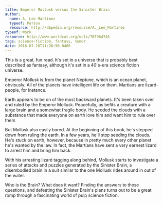 ```yaml
---
title: Emperor Mollusk versus the Sinister Brain
author:
  name: A. Lee Martinez
  typeof: Person
  resource: http://dbpedia.org/resource/A._Lee_Martinez
typeof: Work
resource: http://www.worldcat.org/oclc/707964746
tags: science-fiction, fantasy, humor
date: 2016-07-28T11:28:50-0400
---
```


This is a great, <span property="e:genre" resource="etag:humor">fun</span> read. It's set in a universe that is probably best described as <span property="e:genre" resource="etag:fantasy">fantasy</span>, although it's set in a 40's-era <span property="e:genre" resource="etag:science-fiction">science fiction</span> universe.

<!--more-->

Emperor Mollusk is from the planet Neptune, which is an ocean planet, obviously. All of the planets have intelligent life on them. Martians are lizard-people, for instance.

Earth appears to be on of the most backward planets. It's been taken over and ruled by the Emperor Mollusk. Peacefully, as befits a creature with a large brain and a somewhat fragile body. He seeded the clouds with a substance that made everyone on earth love him and want him to rule over them.

But Mollusk also easily bored. At the beginning of this book, he's stepped down from ruling the earth. In a few years, he'll stop seeding the clouds. He's stuck on earth, however, because in pretty much every other planet he's wanted by the law. In fact, the Martians have sent a very earnest lizard to arrest him and bring him back.

With his arresting lizard tagging along behind, Mollusk starts to investigate a series of attacks and puzzles generated by the Sinister Brain, a disembodied brain in a suit similar to the one Mollusk rides around in out of the water.

Who is the Brain? What does it want? Finding the answers to these questions, and defeating the Sinister Brain's plans turns out to be a great romp through a fascinating world of pulp science fiction.
